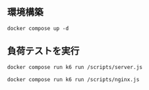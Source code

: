 ## 環境構築
```
docker compose up -d
```

## 負荷テストを実行
```sh
docker compose run k6 run /scripts/server.js

docker compose run k6 run /scripts/nginx.js
```
